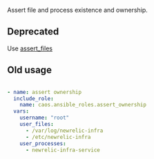 Assert file and process existence and ownership.

## Deprecated
Use [assert_files](../assert_files)

## Old usage
```yaml

- name: assert ownership
  include_role:
    name: caos.ansible_roles.assert_ownership
  vars:
    username: "root"
    user_files:
      - /var/log/newrelic-infra
      - /etc/newrelic-infra
    user_processes:
      - newrelic-infra-service
```
